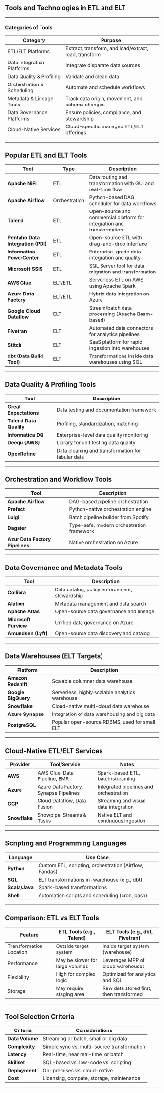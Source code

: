 ## **Tools and Technologies in ETL and ELT**

---

### **Categories of Tools**

| Category                   | Purpose                                               |
| -------------------------- | ----------------------------------------------------- |
| ETL/ELT Platforms          | Extract, transform, and load/extract, load, transform |
| Data Integration Platforms | Integrate disparate data sources                      |
| Data Quality & Profiling   | Validate and clean data                               |
| Orchestration & Scheduling | Automate and schedule workflows                       |
| Metadata & Lineage Tools   | Track data origin, movement, and schema changes       |
| Data Governance Platforms  | Ensure policies, compliance, and stewardship          |
| Cloud-Native Services      | Cloud-specific managed ETL/ELT offerings              |

---

## **Popular ETL and ELT Tools**

| Tool                               | Type          | Description                                                            |
| ---------------------------------- | ------------- | ---------------------------------------------------------------------- |
| **Apache NiFi**                    | ETL           | Data routing and transformation with GUI and real-time flow            |
| **Apache Airflow**                 | Orchestration | Python-based DAG scheduler for data workflows                          |
| **Talend**                         | ETL           | Open-source and commercial platform for integration and transformation |
| **Pentaho Data Integration (PDI)** | ETL           | Open-source ETL with drag-and-drop interface                           |
| **Informatica PowerCenter**        | ETL           | Enterprise-grade data integration and quality                          |
| **Microsoft SSIS**                 | ETL           | SQL Server tool for data migration and transformation                  |
| **AWS Glue**                       | ELT/ETL       | Serverless ETL on AWS using Apache Spark                               |
| **Azure Data Factory**             | ELT/ETL       | Hybrid data integration on Azure                                       |
| **Google Cloud Dataflow**          | ELT           | Stream/batch data processing (Apache Beam-based)                       |
| **Fivetran**                       | ELT           | Automated data connectors for analytics pipelines                      |
| **Stitch**                         | ELT           | SaaS platform for rapid ingestion into warehouses                      |
| **dbt (Data Build Tool)**          | ELT           | Transformations inside data warehouses using SQL                       |

---

## **Data Quality & Profiling Tools**

| Tool                    | Description                                       |
| ----------------------- | ------------------------------------------------- |
| **Great Expectations**  | Data testing and documentation framework          |
| **Talend Data Quality** | Profiling, standardization, matching              |
| **Informatica DQ**      | Enterprise-level data quality monitoring          |
| **Deequ (AWS)**         | Library for unit testing data quality             |
| **OpenRefine**          | Data cleaning and transformation for tabular data |

---

## **Orchestration and Workflow Tools**

| Tool                            | Description                               |
| ------------------------------- | ----------------------------------------- |
| **Apache Airflow**              | DAG-based pipeline orchestration          |
| **Prefect**                     | Python-native orchestration engine        |
| **Luigi**                       | Batch pipeline builder from Spotify       |
| **Dagster**                     | Type-safe, modern orchestration framework |
| **Azur Data Factory Pipelines** | Native orchestration on Azure             |

---

## **Data Governance and Metadata Tools**

| Tool                  | Description                                   |
| --------------------- | --------------------------------------------- |
| **Collibra**          | Data catalog, policy enforcement, stewardship |
| **Alation**           | Metadata management and data search           |
| **Apache Atlas**      | Open-source data governance and lineage       |
| **Microsoft Purview** | Unified data governance on Azure              |
| **Amundsen (Lyft)**   | Open-source data discovery and catalog        |

---

## **Data Warehouses (ELT Targets)**

| Platform            | Description                                     |
| ------------------- | ----------------------------------------------- |
| **Amazon Redshift** | Scalable columnar data warehouse                |
| **Google BigQuery** | Serverless, highly scalable analytics warehouse |
| **Snowflake**       | Cloud-native multi-cloud data warehouse         |
| **Azure Synapse**   | Integration of data warehousing and big data    |
| **PostgreSQL**      | Popular open-source RDBMS, used for small ELT   |

---

## **Cloud-Native ETL/ELT Services**

| Provider      | Tool/Service                          | Notes                                  |
| ------------- | ------------------------------------- | -------------------------------------- |
| **AWS**       | AWS Glue, Data Pipeline, EMR          | Spark-based ETL, batch/streaming       |
| **Azure**     | Azure Data Factory, Synapse Pipelines | Integrated pipelines and orchestration |
| **GCP**       | Cloud Dataflow, Data Fusion           | Streaming and visual data integration  |
| **Snowflake** | Snowpipe, Streams & Tasks             | Native ELT and continuous ingestion    |

---

## **Scripting and Programming Languages**

| Language       | Use Case                                               |
| -------------- | ------------------------------------------------------ |
| **Python**     | Custom ETL, scripting, orchestration (Airflow, Pandas) |
| **SQL**        | ELT transformations in-warehouse (e.g., dbt)           |
| **Scala/Java** | Spark-based transformations                            |
| **Shell**      | Automation scripts and scheduling (cron, bash)         |

---

## **Comparison: ETL vs ELT Tools**

| Feature                 | ETL Tools (e.g., Talend)        | ELT Tools (e.g., dbt, Fivetran)         |
| ----------------------- | ------------------------------- | --------------------------------------- |
| Transformation Location | Outside target system           | Inside target system (warehouse)        |
| Performance             | May be slower for large volumes | Leverages MPP of cloud warehouses       |
| Flexibility             | High for complex logic          | Optimized for analytics and SQL         |
| Storage                 | May require staging area        | Raw data stored first, then transformed |

---

## **Tool Selection Criteria**

| Criteria        | Considerations                              |
| --------------- | ------------------------------------------- |
| **Data Volume** | Streaming or batch, small or big data       |
| **Complexity**  | Simple sync vs. multi-source transformation |
| **Latency**     | Real-time, near real-time, or batch         |
| **Skillset**    | SQL-based vs. low-code vs. scripting        |
| **Deployment**  | On-premises vs. cloud-native                |
| **Cost**        | Licensing, compute, storage, maintenance    |

---
